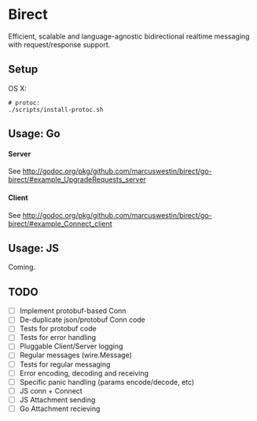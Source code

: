 Birect
======

Efficient, scalable and language-agnostic bidirectional realtime messaging with request/response support.


Setup
-----

OS X:

	# protoc:
	./scripts/install-protoc.sh


Usage: Go
---------

#### Server

See http://godoc.org/pkg/github.com/marcuswestin/birect/go-birect/#example_UpgradeRequests_server

#### Client

See http://godoc.org/pkg/github.com/marcuswestin/birect/go-birect/#example_Connect_client


Usage: JS
---------

Coming.


TODO
----

- [ ] Implement protobuf-based Conn
- [ ] De-duplicate json/protobuf Conn code
- [ ] Tests for protobuf code
- [ ] Tests for error handling
- [ ] Pluggable Client/Server logging
- [ ] Regular messages (wire.Message)
- [ ] Tests for regular messaging
- [ ] Error encoding, decoding and receiving
- [ ] Specific panic handling (params encode/decode, etc)
- [ ] JS conn + Connect
- [ ] JS Attachment sending
- [ ] Go Attachment recieving
